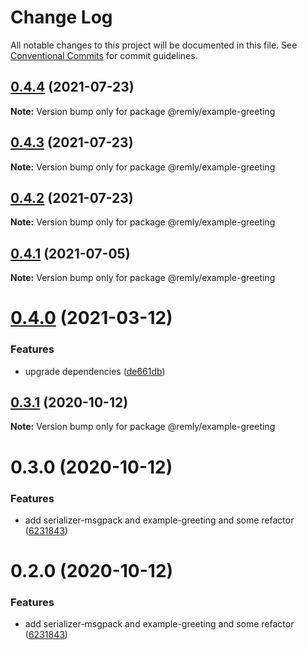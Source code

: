 # Change Log

All notable changes to this project will be documented in this file.
See [Conventional Commits](https://conventionalcommits.org) for commit guidelines.

## [0.4.4](https://gitr.net/mindary/remly/compare/@remly/example-greeting@0.4.3...@remly/example-greeting@0.4.4) (2021-07-23)

**Note:** Version bump only for package @remly/example-greeting





## [0.4.3](https://gitr.net/mindary/remly/compare/@remly/example-greeting@0.4.2...@remly/example-greeting@0.4.3) (2021-07-23)

**Note:** Version bump only for package @remly/example-greeting





## [0.4.2](https://gitr.net/mindary/remly/compare/@remly/example-greeting@0.4.1...@remly/example-greeting@0.4.2) (2021-07-23)

**Note:** Version bump only for package @remly/example-greeting





## [0.4.1](https://gitr.net/mindary/remly/compare/@remly/example-greeting@0.4.0...@remly/example-greeting@0.4.1) (2021-07-05)

**Note:** Version bump only for package @remly/example-greeting





# [0.4.0](https://gitr.net/tikrbits/remly/compare/@remly/example-greeting@0.3.1...@remly/example-greeting@0.4.0) (2021-03-12)


### Features

* upgrade dependencies ([de661db](https://gitr.net/tikrbits/remly/commits/de661dba31d91f1de566974e2b9c1f246b4ff682))





## [0.3.1](https://github.com/taoyuan/remly/compare/@remly/example-greeting@0.3.0...@remly/example-greeting@0.3.1) (2020-10-12)

**Note:** Version bump only for package @remly/example-greeting





# 0.3.0 (2020-10-12)


### Features

* add serializer-msgpack and example-greeting and some refactor ([6231843](https://github.com/taoyuan/remly/commit/6231843191b7b302cf59b3c3f5fe2047aeb903b9))





# 0.2.0 (2020-10-12)


### Features

* add serializer-msgpack and example-greeting and some refactor ([6231843](https://github.com/taoyuan/remly/commit/6231843191b7b302cf59b3c3f5fe2047aeb903b9))
